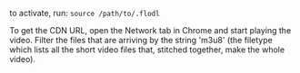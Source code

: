 to activate, run: `source /path/to/.flodl`

To get the CDN URL, open the Network tab in Chrome and start playing the video. Filter the files that are arriving by the string 'm3u8' (the filetype which lists all the short video files that, stitched together, make the whole video).
